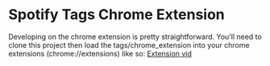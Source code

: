 # Spotify Tags Chrome Extension

Developing on the chrome extension is pretty straightforward. You'll need to clone this project then load the tags/chrome_extension into your chrome extensions (chrome://extensions) like so: 
[Extension vid](https://i.imgur.com/vPuaxbG.gifv)